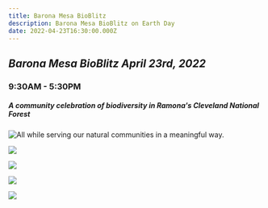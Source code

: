 ```yaml
---
title: Barona Mesa BioBlitz
description: Barona Mesa BioBlitz on Earth Day
date: 2022-04-23T16:30:00.000Z
---
```

## ***Barona Mesa BioBlitz April 23rd, 2022***

### 9:30AM - 5:30PM

##### A community celebration of biodiversity in Ramona's Cleveland National Forest

![All while serving our natural communities in a meaningful way. ](/assets/images/posts/bmbbinatstat.png "Blitzers (our awesome volunteers) contributed 316 observations of 115 different species over a 5 mile area.")

![](/assets/images/posts/pictures.png)

![](/assets/images/posts/bmbb-invite-1-1.png)

![](/assets/images/posts/bmbb-invite-1-2.png)

![](/assets/images/posts/logo.png)